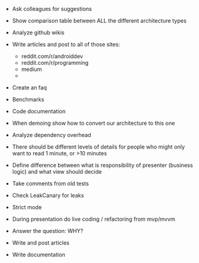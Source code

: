 - Ask colleagues for suggestions

- Show comparison table between ALL the different architecture types

- Analyze github wikis

- Write articles and post to all of those sites:
    - reddit.com/r/androiddev
    - reddit.com/r/programming
    - medium
    - 

- Create an faq

- Benchmarks

- Code documentation

- When demoing show how to convert our architecture to this one

- Analyze dependency overhead

- There should be different levels of details for people who might only want to read 1 minute, or >10 minutes

- Define difference between what is responsibility of presenter (business logic) and what view should decide

- Take comments from old tests

- Check LeakCanary for leaks

- Strict mode

- During presentation do live coding / refactoring from mvp/mvvm

- Answer the question: WHY?

- Write and post articles

- Write documentation 
